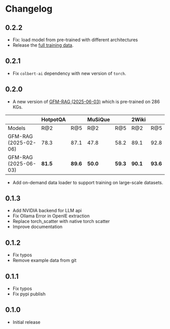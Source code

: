 # Changelog

## 0.2.2
- Fix: load model from pre-trained with different architectures
- Release the [full training data](https://drive.google.com/drive/folders/11iTxDWtECnkGdiCkMlp0Mh2MFqItdvcY?usp=drive_link).

## 0.2.1
- Fix `colbert-ai` dependency with new version of `torch`.

## 0.2.0
- A new version of [GFM-RAG (2025-06-03)](https://huggingface.co/rmanluo/GFM-RAG-8M/commit/62cf6398c5875af1c4e04bbb35e4c3b21904d4ac) which is pre-trained on 286 KGs.

|                      | HotpotQA |          | MuSiQue  |          | 2Wiki    |          |
|----------------------|----------|----------|----------|----------|----------|----------|
| Models               | R@2      | R@5      | R@2      | R@5      | R@2      | R@5      |
| GFM-RAG (2025-02-06) | 78.3     | 87.1     | 47.8     | 58.2     | 89.1     | 92.8     |
| GFM-RAG (2025-06-03) | **81.5** | **89.6** | **50.0** | **59.3** | **90.1** | **93.6** |

- Add on-demand data loader to support training on large-scale datasets.

## 0.1.3
- Add NVIDIA backend for LLM api
- Fix Ollama Error in OpenIE extraction
- Replace torch_scatter with native torch scatter
- Improve documentation

## 0.1.2
- Fix typos
- Remove example data from git

## 0.1.1
- Fix typos
- Fix pypi publish

## 0.1.0
- Initial release
